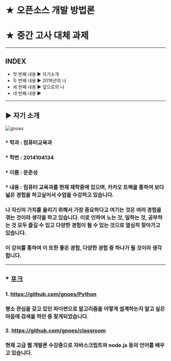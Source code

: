 
# ★ 오픈소스 개발 방법론

# ★ 중간 고사 대체 과제 

***
## INDEX
 * 첫 번째 내용 ▶ 자기소개
 * 두 번째 내용 ▶ 2018년의 나
 * 세 번째 내용 ▶ 앞으로의 나
 * 네 번째 내용 ▶ 
***
## ▶ 자기 소개
![gnoes](https://github.com/gnoes/opensource-class/blob/master/gnoes.png?raw=true)

### * 학과 : 컴퓨터교육과
### * 학번 : 2014104134
### * 이름 : 문준성
### * 내용 : 컴퓨터 교육과를 현재 재학중에 있으며, 카카오 트랙을 통하여 보다 넓은 경험을 하고싶어서 수업을 수강하고 있습니다. 
### 나 자신의 가치를 올리기 위해서 가장 중요하다고 여기는 것은 여러 경험을 겪는 것이라 생각을 하고 있습니다. 이로 인하여 노는 것, 일하는 것, 공부하는 것 모두 즐길 수 있고 다양한 경험이 될 수 있는 것으로 열심히 찾아가고 있습니다.
### 이 강의를 통하여 이 또한 좋은 경험, 다양한 경험 중 하나가 될 것이라 생각합니다.
***


## * 포크
### 1. https://github.com/gnoes/Python
### 평소 관심을 갖고 있던 파이썬으로 알고리즘을 어떻게 설계하는지 알고 싶은 마음에 검색을 하던 중 찾게되었습니다.

### 2. https://github.com/gnoes/classroom
### 현재 고급 웹 개발론 수강중으로 자바스크립트와 node.js 등의 언어를 배우고 있습니다.

